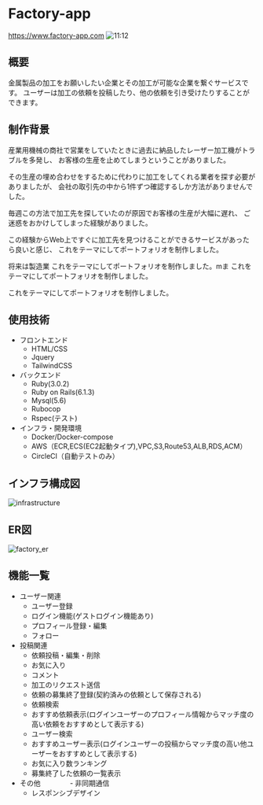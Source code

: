 # Factory-app
https://www.factory-app.com
![11:12](https://user-images.githubusercontent.com/87586109/141444522-35aa591a-a828-481d-9634-a5008daec51a.png)
## 概要
金属製品の加工をお願いしたい企業とその加工が可能な企業を繋ぐサービスです。
ユーザーは加工の依頼を投稿したり、他の依頼を引き受けたりすることができます。
## 制作背景
産業用機械の商社で営業をしていたときに過去に納品したレーザー加工機がトラブルを多発し、
お客様の生産を止めてしまうということがありました。

その生産の埋め合わせをするために代わりに加工をしてくれる業者を探す必要がありましたが、
会社の取引先の中から1件ずつ確認するしか方法がありませんでした。

毎週この方法で加工先を探していたのが原因でお客様の生産が大幅に遅れ、
ご迷惑をおかけしてしまった経験がありました。

この経験からWeb上ですぐに加工先を見つけることができるサービスがあったら良いと感じ、
これをテーマにしてポートフォリオを制作しました。

将来は製造業
これをテーマにしてポートフォリオを制作しました。mま
これをテーマにしてポートフォリオを制作しました。

これをテーマにしてポートフォリオを制作しました。
## 使用技術
- フロントエンド
  - HTML/CSS
  - Jquery
  - TailwindCSS
- バックエンド
  - Ruby(3.0.2)
  - Ruby on Rails(6.1.3)
  - Mysql(5.6)
  - Rubocop
  - Rspec(テスト)
- インフラ・開発環境
  - Docker/Docker-compose
  - AWS（ECR,ECS(EC2起動タイプ),VPC,S3,Route53,ALB,RDS,ACM）
  - CircleCI（自動テストのみ）
## インフラ構成図
![infrastructure](https://user-images.githubusercontent.com/87586109/140628191-9540a03a-67f3-4472-bd12-fa15bdf0714b.png)
## ER図
![factory_er](https://user-images.githubusercontent.com/87586109/140602645-d39f045d-f4f6-415e-86ce-c692a2e8ceb5.png)
## 機能一覧
- ユーザー関連
  - ユーザー登録
  - ログイン機能(ゲストログイン機能あり)
  - プロフィール登録・編集
  - フォロー
- 投稿関連
  - 依頼投稿・編集・削除
  - お気に入り
  - コメント
  - 加工のリクエスト送信
  - 依頼の募集終了登録(契約済みの依頼として保存される)
  - 依頼検索
  - おすすめ依頼表示(ログインユーザーのプロフィール情報からマッチ度の高い依頼をおすすめとして表示する)
  - ユーザー検索
  - おすすめユーザー表示(ログインユーザーの投稿からマッチ度の高い他ユーザーをおすすめとして表示する)
  - お気に入り数ランキング
  - 募集終了した依頼の一覧表示
- その他
　　　　- 非同期通信
  - レスポンシブデザイン
